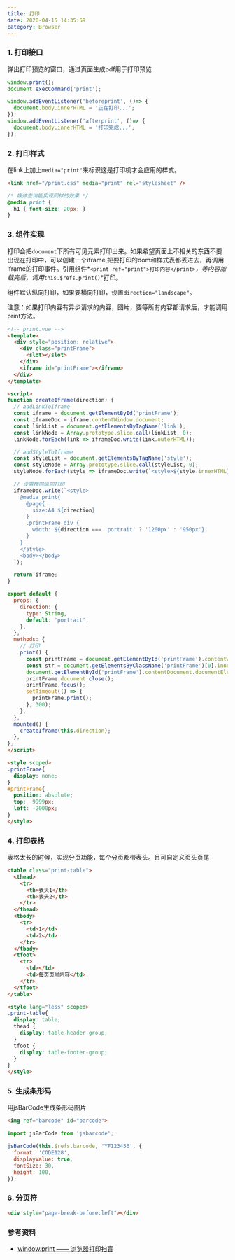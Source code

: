 ```yaml
---
title: 打印
date: 2020-04-15 14:35:59
category: Browser
---
```

### 1. 打印接口
弹出打印预览的窗口，通过页面生成pdf用于打印预览
```js
window.print();
document.execCommand('print');

window.addEventListener('beforeprint', ()=> {
  document.body.innerHTML = '正在打印...';
});
window.addEventListener('afterprint', ()=> {
  document.body.innerHTML = '打印完成...';
});
```



### 2. 打印样式
在link上加上`media="print"`来标识这是打印机才会应用的样式。
```html
<link href="/print.css" media="print" rel="stylesheet" />
```

```css
/* 媒体查询能实现同样的效果 */
@media print {
  h1 { font-size: 20px; }
}
```


### 3. 组件实现
打印会把`document`下所有可见元素打印出来。如果希望页面上不相关的东西不要出现在打印中，可以创建一个iframe,把要打印的dom和样式表都丢进去，再调用iframe的打印事件。引用组件*`<print ref="print">打印内容</print>`*，等内容加载完后，调用*`this.$refs.print()`*打印。

组件默认纵向打印，如果要横向打印，设置`direction="landscape"`。

注意：如果打印内容有异步请求的内容，图片，要等所有内容都请求后，才能调用print方法。
```html
<!-- print.vue -->
<template>
  <div style="position: relative">
    <div class="printFrame">
      <slot></slot>
    </div>
    <iframe id="printFrame"></iframe>
  </div>
</template>

<script>
function createIframe(direction) {
  // addLinkToIframe
  const iframe = document.getElementById('printFrame');
  const iframeDoc = iframe.contentWindow.document;
  const linkList = document.getElementsByTagName('link');
  const linkNode = Array.prototype.slice.call(linkList, 0);
  linkNode.forEach(link => iframeDoc.write(link.outerHTML));

  // addStyleToIframe
  const styleList = document.getElementsByTagName('style');
  const styleNode = Array.prototype.slice.call(styleList, 0);
  styleNode.forEach(style => iframeDoc.write(`<style>${style.innerHTML}</style>`));

  // 设置横向纵向打印
  iframeDoc.write(`<style>
    @media print{
      @page{
        size:A4 ${direction}
      }
      .printFrame div {
        width: ${direction === 'portrait' ? '1200px' : '950px'}
      }
    }
    </style>
    <body></body>
  `);

  return iframe;
}

export default {
  props: {
    direction: {
      type: String,
      default: 'portrait',
    },
  },
  methods: {
    // 打印
    print() {
      const printFrame = document.getElementById('printFrame').contentWindow;
      const str = document.getElementsByClassName('printFrame')[0].innerHTML;
      document.getElementById('printFrame').contentDocument.documentElement.getElementsByTagName('body')[0].innerHTML = str;
      printFrame.document.close();
      printFrame.focus();
      setTimeout(() => {
        printFrame.print();
      }, 300);
    },
  },
  mounted() {
    createIframe(this.direction);
  },
};
</script>

<style scoped>
.printFrame{
  display: none;
}
#printFrame{
  position: absolute;
  top: -9999px;
  left: -2000px;
}
</style>
```



### 4. 打印表格
表格太长的时候，实现分页功能，每个分页都带表头。且可自定义页头页尾
```html
<table class="print-table">
  <thead>
    <tr>
      <th>表头1</th>
      <th>表头2</th>
    </tr>
  </thead>
  <tbody>
    <tr>
      <td>1</td>
      <td>2</td>
    </tr>
  </tbody>
  <tfoot>
    <tr>
      <td></td>
      <td>每页页尾内容</td>
    </tr>
  </tfoot>
</table>

<style lang="less" scoped>
.print-table{
  display: table;
  thead {
    display: table-header-group;
  }
  tfoot {
    display: table-footer-group;
  }
}
</style>
```



### 5. 生成条形码
用jsBarCode生成条形码图片
```html
<img ref="barcode" id="barcode">
```

```js
import jsBarCode from 'jsbarcode';

jsBarCode(this.$refs.barcode, 'YF123456', {
  format: 'CODE128',
  displayValue: true,
  fontSize: 30,
  height: 100,
});
```


### 6. 分页符
```html
<div style="page-break-before:left"></div>
```


### 参考资料
- [window.print —— 浏览器打印扫盲](https://juejin.im/post/5b371a8a6fb9a00e5326f06c)